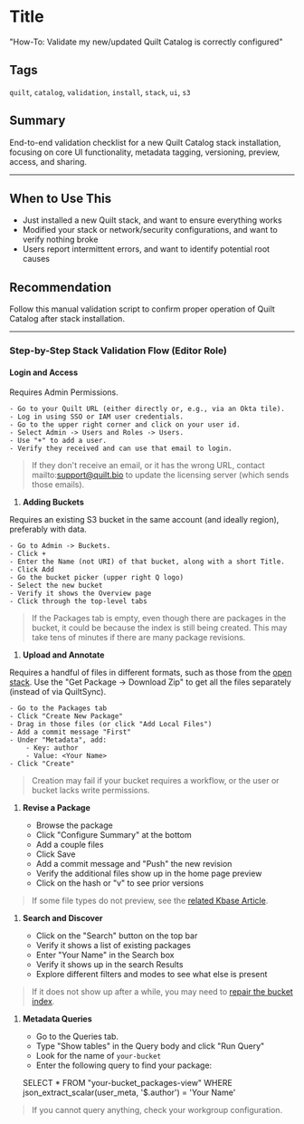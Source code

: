 # Title

"How-To: Validate my new/updated Quilt Catalog is correctly configured"

## Tags

`quilt`, `catalog`, `validation`, `install`, `stack`, `ui`, `s3`

## Summary

End-to-end validation checklist for a new Quilt Catalog stack installation, focusing on core UI functionality, metadata tagging, versioning, preview, access, and sharing.

---

## When to Use This

- Just installed a new Quilt stack, and want to ensure everything works
- Modified your stack or network/security configurations, and want to verify nothing broke
- Users report intermittent errors, and want to identify potential root causes

## Recommendation

Follow this manual validation script to confirm proper operation of Quilt Catalog after stack installation.

---

### Step-by-Step Stack Validation Flow (Editor Role)

#### Login and Access

Requires Admin Permissions.

    - Go to your Quilt URL (either directly or, e.g., via an Okta tile).
    - Log in using SSO or IAM user credentials.
    - Go to the upper right corner and click on your user id.
    - Select Admin -> Users and Roles -> Users.
    - Use "+" to add a user.
    - Verify they received and can use that email to login.

> If they don't receive an email, or it has the wrong URL, contact mailto:support@quilt.bio to update the licensing server (which sends those emails).

1. **Adding Buckets**

Requires an existing S3 bucket in the same account (and ideally region), preferably with data.

    - Go to Admin -> Buckets.
    - Click +
    - Enter the Name (not URI) of that bucket, along with a short Title.
    - Click Add
    - Go the bucket picker (upper right Q logo)
    - Select the new bucket
    - Verify it shows the Overview page
    - Click through the top-level tabs

> If the Packages tab is empty, even though there are packages in the bucket, it could be because the index is still being created. This may take tens of minutes if there are many package revisions.

1. **Upload and Annotate**

Requires a handful of files in different formats, such as those from the [open stack](https://open.quiltdata.com/b/quilt-example/packages/).
Use the "Get Package -> Download Zip" to get all the files separately (instead of via QuiltSync).

    - Go to the Packages tab
    - Click "Create New Package"
    - Drag in those files (or click "Add Local Files")
    - Add a commit message "First"
    - Under "Metadata", add:
        - Key: author
        - Value: <Your Name>
    - Click "Create"

> Creation may fail if your bucket requires a workflow, or the user or bucket lacks write permissions.

1. **Revise a Package**

    - Browse the package
    - Click "Configure Summary" at the bottom
    - Add a couple files
    - Click Save
    - Add a commit message and "Push" the new revision
    - Verify the additional files show up in the home page preview
    - Click on the hash or "v" to see prior versions

> If some file types do not preview, see the [related Kbase Article](https://kb.quilt.bio/why-are-previews-not-rendering-for-certain-file-types-e.g.-.txt-.png-in-quilt).

1. **Search and Discover**

    - Click on the "Search" button on the top bar
    - Verify it shows a list of existing packages
    - Enter "Your Name" in the Search box
    - Verify it shows up in the search Results
    - Explore different filters and modes to see what else is present

> If it does not show up after a while, you may need to [repair the bucket index](https://kb.quilt.bio/fixing-data-display-issues-in-quilt-platform).

1. **Metadata Queries**
    - Go to the Queries tab.
    - Type "Show tables" in the Query body and click "Run Query"
    - Look for the name of `your-bucket`
    - Enter the following query to find your package:

    SELECT *
    FROM "your-bucket_packages-view"
    WHERE json_extract_scalar(user_meta, '$.author') = 'Your Name'

> If you cannot query anything, check your workgroup configuration.
